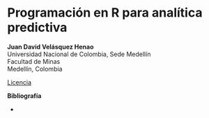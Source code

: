 # Programación en R para analítica predictiva

**Juan David Velásquez Henao**    
Universidad Nacional de Colombia, Sede Medellín  
Facultad de Minas  
Medellín, Colombia  

[Licencia](https://github.com/jdvelasq/R-for-predictive-analytics/blob/master/LICENSE)

**Bibliografía**

*
